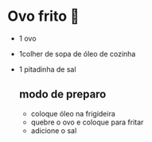 # Ovo frito :fried_egg:

- 1 ovo

- 1colher de sopa de óleo de cozinha

- 1 pitadinha de sal

  ## modo de preparo

  - coloque óleo na frigideira
  - quebre o ovo e coloque para fritar
  - adicione o sal